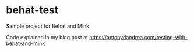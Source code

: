 # behat-test
Sample project for Behat and Mink

Code explained in my blog post at https://antonydandrea.com/testing-with-behat-and-mink
